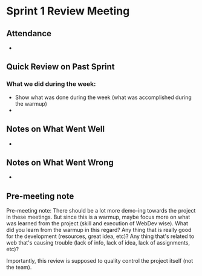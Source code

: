 # Sprint 1 Review Meeting

## Attendance
- 

## Quick Review on Past Sprint
### What we did during the week:
- Show what was done during the week (what was accomplished during the warmup)
- 

## Notes on What Went Well
- 

## Notes on What Went Wrong
- 

## Pre-meeting note
Pre-meeting note: There should be a lot more demo-ing towards the project in these meetings. But since this is a warmup, maybe focus more on what was learned from the project (skill and execution of WebDev wise). What did you learn from the warmup in this regard? Any thing that is really good for the development (resources, great idea, etc)? Any thing that's related to web that's causing trouble (lack of info, lack of idea, lack of assignments, etc)?

Importantly, this review is supposed to quality control the project itself (not the team).

